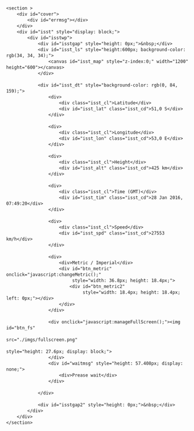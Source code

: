 
<article class="fullwidth">
    <header>
        <script type="text/javascript" src="./js/iss/tracker_cut.js"></script>
        <!--<script type="text/javascript" charset="UTF-8" src="./js/iss/common.js"></script>-->
        <script type="text/javascript" src="./js/iss/issviewinit.js"></script>
    </header>

    <section >
        <div id="cover">
            <div id="errmsg"></div>
        </div>
        <div id="isst" style="display: block;">
            <div id="isstwp">
                <div id="isstgap" style="height: 0px;">&nbsp;</div>
                <div id="isst_ls" style="height:600px; background-color: rgb(34, 34, 34);">
                    <canvas id="isst_map" style="z-index:0;" width="1200" height="600"></canvas>
                </div>

                <div id="isst_dt" style="background-color: rgb(0, 84, 159);">
                    <div>
                        <div class="isst_cl">Latitude</div>
                        <div id="isst_lat" class="isst_cd">51,0 S</div>
                    </div>

                    <div>
                        <div class="isst_cl">Longitude</div>
                        <div id="isst_lon" class="isst_cd">53,0 E</div>
                    </div>

                    <div>
                        <div class="isst_cl">Height</div>
                        <div id="isst_alt" class="isst_cd">425 km</div>
                    </div>

                    <div>
                        <div class="isst_cl">Time (GMT)</div>
                        <div id="isst_tim" class="isst_cd">28 Jan 2016, 07:49:20</div>
                    </div>

                    <div>
                        <div class="isst_cl">Speed</div>
                        <div id="isst_spd" class="isst_cd">27553 km/h</div>
                    </div>

                    <div>
                        <div>Metric / Imperial</div>
                        <div id="btn_metric" onclick="javascript:changeMetric();"
                             style="width: 36.8px; height: 18.4px;">
                            <div id="btn_metric2"
                                 style="width: 18.4px; height: 18.4px; left: 0px;"></div>
                        </div>
                    </div>

                    <div onclick="javascript:manageFullScreen();"><img id="btn_fs"
                                                                       src="./imgs/fullscreen.png"
                                                                       style="height: 27.6px; display: block;">
                    </div>
                    <div id="waitmsg" style="height: 57.408px; display: none;">
                        <div>Prease wait</div>
                    </div>

                </div>

                <div id="isstgap2" style="height: 0px;">&nbsp;</div>
            </div>
        </div>
    </section>
</article>
